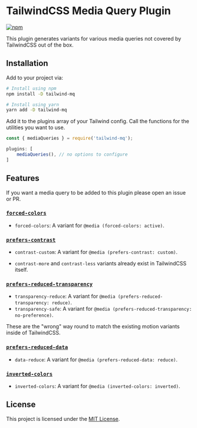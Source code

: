 # TailwindCSS Media Query Plugin

[![npm](https://img.shields.io/npm/v/tailwind-mq.svg?style=flat-square)](https://www.npmjs.com/package/tailwind-mq)

This plugin generates variants for various media queries not covered by TailwindCSS out of the box.

## Installation

Add to your project via:

```bash
# Install using npm
npm install -D tailwind-mq

# Install using yarn
yarn add -D tailwind-mq
```

Add it to the plugins array of your Tailwind config. Call the functions for the utilities you want to use.

```js
const { mediaQueries } = require('tailwind-mq');

plugins: [
	mediaQueries(), // no options to configure
]
```

## Features

If you want a media query to be added to this plugin please open an issue or PR.

### [`forced-colors`](https://developer.mozilla.org/en-US/docs/Web/CSS/@media/forced-colors)

- `forced-colors`: A variant for `@media (forced-colors: active)`.

### [`prefers-contrast`](https://developer.mozilla.org/en-US/docs/Web/CSS/@media/prefers-contrast)

- `contrast-custom`: A variant for `@media (prefers-contrast: custom)`.

- `contrast-more` and `contrast-less` variants already exist in TailwindCSS itself.

### [`prefers-reduced-transparency`](https://developer.mozilla.org/en-US/docs/Web/CSS/@media/prefers-reduced-transparency)

- `transparency-reduce`: A variant for `@media (prefers-reduced-transparency: reduce)`.
- `transparency-safe`: A variant for `@media (prefers-reduced-transparency: no-preference)`.

These are the "wrong" way round to match the existing motion variants inside of TailwindCSS.

### [`prefers-reduced-data`](https://developer.mozilla.org/en-US/docs/Web/CSS/@media/prefers-reduced-data)

- `data-reduce`: A variant for `@media (prefers-reduced-data: reduce)`.

### [`inverted-colors`](https://developer.mozilla.org/en-US/docs/Web/CSS/@media/inverted-colors)

- `inverted-colors`: A variant for `@media (inverted-colors: inverted)`.

## License

This project is licensed under the [MIT License](https://github.com/lukewarlow/tailwind-mq/blob/master/LICENSE).
